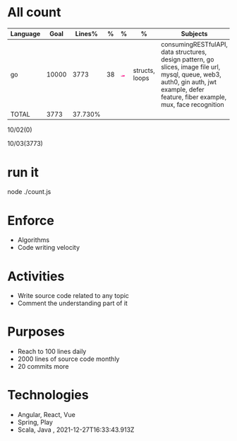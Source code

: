# All count
|Language|Goal|Lines%|%|%|%|Subjects|
|----------|-------|-------|--------|--------|--------|--------|
|go|10000|3773|38|![go](https://raw.githubusercontent.com/kapit4n/l-10000-dev/master/go.png)|structs, loops|consumingRESTfulAPI, data structures, design pattern, go slices, image file url, mysql, queue, web3, auth0, gin auth, jwt example, defer feature, fiber example, mux, face recognition|
|TOTAL|3773|37.730%|
10/02(0)

10/03(3773)


  # run it
  node ./count.js
      
# Enforce
  * Algorithms
  * Code writing velocity
  
  # Activities
  * Write source code related to any topic
  * Comment the understanding part of it
      
  # Purposes
  * Reach to 100 lines daily
  * 2000 lines of source code monthly
  * 20 commits more
  
  # Technologies
  * Angular, React, Vue
  * Spring, Play
  * Scala, Java
  , 2021-12-27T16:33:43.913Z
